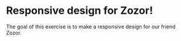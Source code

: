 Responsive design for Zozor!
============================


The goal of this exercise is to make a responsive design for our friend Zozor.

